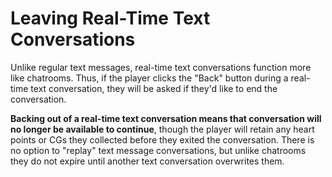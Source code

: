 # Leaving Real-Time Text Conversations

Unlike regular text messages, real-time text conversations function more like chatrooms. Thus, if the player clicks the "Back" button during a real-time text conversation, they will be asked if they'd like to end the conversation.

**Backing out of a real-time text conversation means that conversation will no longer be available to continue**, though the player will retain any heart points or CGs they collected before they exited the conversation. There is no option to "replay" text message conversations, but unlike chatrooms they do not expire until another text conversation overwrites them.
